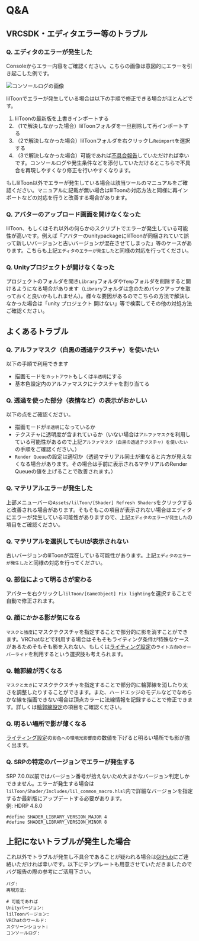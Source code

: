 # Q&A

## VRCSDK・エディタエラー等のトラブル
### Q. エディタのエラーが発生した
Consoleからエラー内容をご確認ください。こちらの画像は意図的にエラーを引き起こした例です。

![コンソールログの画像](/images/ja_JP/other/qa-errorlog.webp "コンソールログの画像")

lilToonでエラーが発生している場合は以下の手順で修正できる場合がほとんどです。

1. lilToonの最新版を上書きインポートする
2. （1で解決しなかった場合）lilToonフォルダを一旦削除して再インポートする
3. （2で解決しなかった場合）lilToonフォルダを右クリックし`Reimport`を選択する
4. （3で解決しなかった場合）可能であれば[不具合報告](#上記にないトラブルが発生した場合)していただければ幸いです。コンソールログや発生条件などを添付していただけるとこちらで不具合を再現しやすくなり修正を行いやすくなります。

もしlilToon以外でエラーが発生している場合は該当ツールのマニュアルをご確認ください。マニュアルに記載が無い場合はlilToonの対応方法と同様に再インポートなどの対応を行うと改善する場合があります。

### Q. アバターのアップロード画面を開けなくなった
lilToon、もしくはそれ以外の何らかのスクリプトでエラーが発生している可能性が高いです。例えば「アバターのunitypackageにlilToonが同梱されていて誤って新しいバージョンと古いバージョンが混在させてしまった」等のケースがあります。こちらも上記`エディタのエラーが発生した`と同様の対応を行ってください。

### Q. Unityプロジェクトが開けなくなった
プロジェクトのフォルダを開き`Library`フォルダや`Temp`フォルダを削除すると開けるようになる場合があります（`Library`フォルダは念のためバックアップを取っておくと良いかもしれません）。様々な要因があるのでこちらの方法で解決しなかった場合は「unity プロジェクト 開けない」等で検索してその他の対処方法ご確認ください。

## よくあるトラブル

### Q. アルファマスク（白黒の透過テクスチャ）を使いたい
以下の手順で利用できます
- 描画モードを`カットアウト`もしくは`半透明`にする
- 基本色設定内のアルファマスクにテクスチャを割り当てる

### Q. 透過を使った部分（表情など）の表示がおかしい
以下の点をご確認ください。
- 描画モードが`半透明`になっているか
- テクスチャに透明度が含まれているか（いない場合は`アルファマスク`を利用している可能性があるので上記`アルファマスク（白黒の透過テクスチャ）を使いたい`の手順をご確認ください。）
- `Render Queue`の設定は適切か（透過マテリアル同士が重なると片方が見えなくなる場合があります。その場合は手前に表示されるマテリアルのRender Queueの値を上げることで改善されます。）

### Q. マテリアルエラーが発生した
上部メニューバーの`Assets/lilToon/[Shader] Refresh Shaders`をクリックすると改善される場合があります。そもそもこの項目が表示されない場合はエディタにエラーが発生している可能性がありますので、上記`エディタのエラーが発生した`の項目をご確認ください。

### Q. マテリアルを選択してもUIが表示されない
古いバージョンのlilToonが混在している可能性があります。上記`エディタのエラーが発生した`と同様の対応を行ってください。

### Q. 部位によって明るさが変わる
アバターを右クリックし`lilToon/[GameObject] Fix lighting`を選択することで自動で修正されます。

### Q. 顔にかかる影が気になる
`マスクと強度`にマスクテクスチャを指定することで部分的に影を消すことができます。VRChatなどで利用する場合はそもそもライティング条件が特殊なケースがあるためそもそも影を入れない、もしくは[ライティング設定](/ja_JP/base/lighting)の`ライト方向のオーバーライド`を利用するという選択肢も考えられます。

### Q. 輪郭線が汚くなる
`マスクと太さ`にマスクテクスチャを指定することで部分的に輪郭線を消したり太さを調整したりすることができます。また、ハードエッジのモデルなどでなめらかな線を描画できない場合は頂点カラーに法線情報を記録することで修正できます。詳しくは[輪郭線設定](/ja_JP/advanced/outline.md)の項目をご確認ください。

### Q. 明るい場所で影が薄くなる
[ライティング設定](/ja_JP/base/lighting)の`影色への環境光影響度`の数値を下げると明るい場所でも影が強く出ます。

### Q. SRPの特定のバージョンでエラーが発生する
SRP 7.0.0以前ではバージョン番号が拾えないため大まかなバージョン判定しかできません。エラーが発生する場合は`lilToon/Shader/Includes/lil_common_macro.hlsl`内で詳細なバージョンを指定するか最新版にアップデートする必要があります。  
例: HDRP 4.8.0
```HLSL
#define SHADER_LIBRARY_VERSION_MAJOR 4
#define SHADER_LIBRARY_VERSION_MINOR 8
```

## 上記にないトラブルが発生した場合
これ以外でトラブルが発生し不具合であることが疑われる場合は[GitHub](https://github.com/lilxyzw/lilToon)にご連絡いただければ幸いです。以下にテンプレートも用意させていただきましたのでバグ報告の際の参考にご活用下さい。
```
バグ: 
再現方法: 

# 可能であれば
Unityバージョン: 
lilToonバージョン: 
VRChatのワールド: 
スクリーンショット: 
コンソールログ: 
```